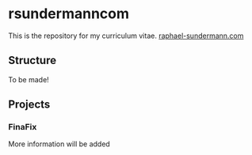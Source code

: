 # rsundermanncom
This is the repository for my curriculum vitae. [raphael-sundermann.com](https://raphael-sundermann.com/)
## Structure
 To be made!
## Projects
### FinaFix
More information will be added